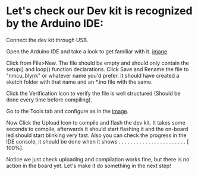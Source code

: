 # Let's check our Dev kit is recognized by the Arduino IDE:

Connect the dev kit through USB.

Open the Arduino IDE and take a look to get familiar with it.
[image](https://github.com/felixbanguera/iot-medellin-nodemcu-blynk-1/blob/step_2/assets/images/new_file_ide.png)

Click from File>New. The file should be empty and should only contain the setup() and loop() function declarations. Click Save and Rename the file to "nmcu_blynk" or whatever name you'd prefer. It should have created a sketch folder with that name and an *.ino file with the same.

Click the Verification Icon to verify the file is well structured (Should be done every time before compiling).

Go to the Tools tab and configure as in the [image](https://github.com/felixbanguera/iot-medellin-nodemcu-blynk-1/blob/step_2/assets/images/config_nodemcu_ide.png).

Now Click the Upload Icon to compile and flash the dev kit. It takes some seconds to compile, afterwards it should start flashing it and the on-board led should start blinking very fast. Also you can check the progress in the IDE console, it should be done when it shows . . . . . . . . . . . . . . .  . . . .  . . . . [ 100%].

Notice we just check uploading and compilation works fine, but there is no action in the board yet. Let's make it do something in the next step!